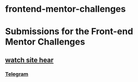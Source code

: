 # frontend-mentor-challenges

# Submissions for the Front-end Mentor Challenges

## [watch site hear](https://determined-bardeen-970f50.netlify.com)

### [Telegram](http://tlgg.ru/programmingafter30)
